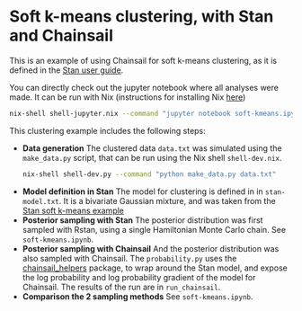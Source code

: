 # Soft k-means clustering, with Stan and Chainsail
This is an example of using Chainsail for soft k-means clustering, as it is defined in the [Stan user guide](https://mc-stan.org/docs/2_21/stan-users-guide/soft-k-means.html).


You can directly check out the jupyter notebook where all analyses were made. It can be run with Nix (instructions for installing Nix [here](https://nixos.org/manual/nix/unstable/installation/installing-binary.html))
```bash
nix-shell shell-jupyter.nix --command "jupyter notebook soft-kmeans.ipynb"
```


This clustering example includes the following steps:
- **Data generation**
  The clustered data `data.txt` was simulated using the `make_data.py` script, that can be run using the Nix shell `shell-dev.nix`.
  ```bash
  nix-shell shell-dev.py --command "python make_data.py data.txt"
  ```
- **Model definition in Stan**
  The model for clustering is defined in in `stan-model.txt`. It is a bivariate Gaussian mixture, and was taken from the [Stan soft k-means example](https://mc-stan.org/docs/2_21/stan-users-guide/soft-k-means.html)
- **Posterior sampling with Stan**
  The posterior distribution was first sampled with Rstan, using a single Hamiltonian Monte Carlo chain. See `soft-kmeans.ipynb`.
- **Posterior sampling with Chainsail**
  And the posterior distribution was also sampled with Chainsail. The `probability.py` uses the [chainsail_helpers](https://github.com/tweag/chainsail-resources/tree/main/chainsail_helpers) package, to wrap around the Stan model, and expose the log probability and log probability gradient of the model for Chainsail. The results of the run are in `run_chainsail`.
- **Comparison the 2 sampling methods**
  See `soft-kmeans.ipynb`.
